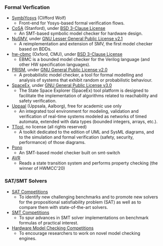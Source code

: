 ### Formal Verfication
- [SymbiYosys](https://github.com/YosysHQ/SymbiYosys) (Clifford Wolf)
  - Front-end for Yosys-based formal verification flows.
- [CoSA](https://github.com/cristian-mattarei/CoSA) (Stanford), under [BSD 3-Clause License](https://github.com/cristian-mattarei/CoSA/blob/master/LICENSE.txt)
  - An SMT-based symbolic model checker for hardware design.
- [NuSMV](https://nusmv.fbk.eu/), under [GNU Lesser General Public License v2.1](https://nusmv.fbk.eu/open_nusmv/flier.html)
  - A reimplementation and extension of SMV, the first model checker based on BDDs.
- [hw-cbmc](https://github.com/diffblue/hw-cbmc) (Oxford, CMU), under [BSD 3-Clause License](https://github.com/diffblue/hw-cbmc/blob/master/LICENSE)
  - EBMC is a bounded model checker for the Verilog language (and other HW specification languages).
- [PRISM](http://www.prismmodelchecker.org/), under [GNU General Public License v2.0](http://www.prismmodelchecker.org/download.php)
  - A probabilistic model checker, a tool for formal modelling and analysis of systems that exhibit random or probabilistic behaviour.
- [SpaceEx](http://spaceex.imag.fr/), under [GNU General Public License v3.0](http://spaceex.imag.fr/licensing-45)
  - The State Space Explorer (SpaceEx) tool platform is designed to facilitate the implementation of algorithms related to reachability and safety verification.
- [Uppaal](https://uppaal.org/) (Uppsala, Aalborg), free for academic use only
  - An integrated tool environment for modeling, validation and verification of real-time systems modeled as networks of timed automata, extended with data types (bounded integers, arrays, etc.).
- [TTool](https://gitlab.telecom-paris.fr/mbe-tools/TTool/), no license (all rights reserved)
  - A toolkit dedicated to the edition of UML and SysML diagrams, and to the simulation and formal verification (safety, security, performance) of those diagrams.
- [Pono](https://github.com/upscale-project/pono)
  - An SMT-based model checker built on smt-switch
- [AVR](https://github.com/aman-goel/avr)
  - Reads a state transition system and performs property checking (the winner of HWMCC'20)

### SAT/SMT Solvers
- [SAT Competitions](http://satcompetition.org/)
  - To identify new challenging benchmarks and to promote new solvers for the propositional satisfiability problem (SAT) as well as to compare them with state-of-the-art solvers. 
- [SMT Competitions](https://smt-comp.github.io/)
  - To spur advances in SMT solver implementations on benchmark formulas of practical interest.
- [Hardware Model Checking Competitions](http://fmv.jku.at/hwmcc/)
  - To encourage researchers to work on novel model checking engines.
